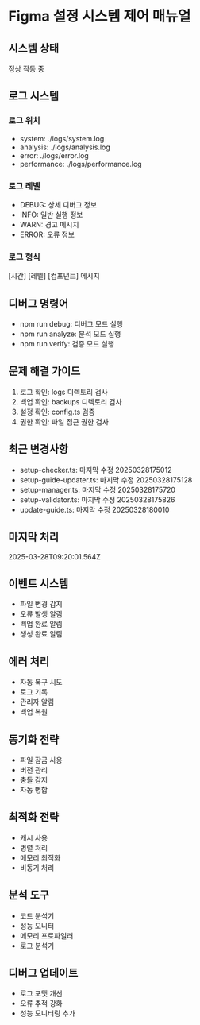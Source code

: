 # Figma 설정 시스템 제어 매뉴얼

## 시스템 상태

정상 작동 중

## 로그 시스템

### 로그 위치

- system: ./logs/system.log
- analysis: ./logs/analysis.log
- error: ./logs/error.log
- performance: ./logs/performance.log

### 로그 레벨

- DEBUG: 상세 디버그 정보
- INFO: 일반 실행 정보
- WARN: 경고 메시지
- ERROR: 오류 정보

### 로그 형식

[시간] [레벨] [컴포넌트] 메시지

## 디버그 명령어

- npm run debug: 디버그 모드 실행
- npm run analyze: 분석 모드 실행
- npm run verify: 검증 모드 실행

## 문제 해결 가이드

1. 로그 확인: logs 디렉토리 검사
2. 백업 확인: backups 디렉토리 검사
3. 설정 확인: config.ts 검증
4. 권한 확인: 파일 접근 권한 검사

## 최근 변경사항

- setup-checker.ts: 마지막 수정 20250328175012
- setup-guide-updater.ts: 마지막 수정 20250328175128
- setup-manager.ts: 마지막 수정 20250328175720
- setup-validator.ts: 마지막 수정 20250328175826
- update-guide.ts: 마지막 수정 20250328180010

## 마지막 처리

2025-03-28T09:20:01.564Z

## 이벤트 시스템

- 파일 변경 감지
- 오류 발생 알림
- 백업 완료 알림
- 생성 완료 알림

## 에러 처리

- 자동 복구 시도
- 로그 기록
- 관리자 알림
- 백업 복원

## 동기화 전략

- 파일 잠금 사용
- 버전 관리
- 충돌 감지
- 자동 병합

## 최적화 전략

- 캐시 사용
- 병렬 처리
- 메모리 최적화
- 비동기 처리

## 분석 도구

- 코드 분석기
- 성능 모니터
- 메모리 프로파일러
- 로그 분석기

## 디버그 업데이트

- 로그 포맷 개선
- 오류 추적 강화
- 성능 모니터링 추가
